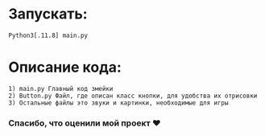 # Запускать:

```
Python3[.11.8] main.py
```

# Описание кода:
```
1) main.py Главный код змейки
2) Button.py Файл, где описан класс кнопки, для удобства их отрисовки
3) Остальные файлы это звуки и картинки, необходимые для игры
```

### Спасибо, что оценили мой проект ♥
